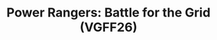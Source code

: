 ---
title: "Power Rangers: Battle for the Grid (VGFF26)"
permalink: /events/vgff26/prbftg
game: "PRBFTG"
game_name: "Power Rangers: Battle for the Grid"
event: "Vortex Gallery x Frosty Faustings XVIII"
layout: vgff26/game
---